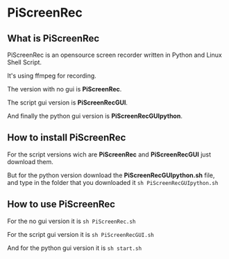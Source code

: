 # PiScreenRec
## What is PiScreenRec
PiScreenRec is an opensource screen recorder written in Python and Linux Shell Script.

It's using ffmpeg for recording.

The version with no gui is **PiScreenRec**.

The script gui version is **PiScreenRecGUI**.

And finally the python gui version is **PiScreenRecGUIpython**.


## How to install PiScreenRec
For the script versions wich are **PiScreenRec** and **PiScreenRecGUI** just download them.

But for the python version download the **PiScreenRecGUIpython.sh** file, and type in the folder that you downloaded it `sh PiScreenRecGUIpython.sh`


## How to use PiScreenRec
For the no gui version it is `sh PiScreenRec.sh`

For the script gui version it is `sh PiScreenRecGUI.sh`

And for the python gui version it is `sh start.sh`
